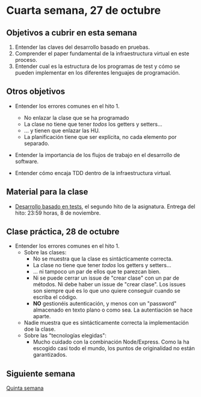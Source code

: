 # Cuarta semana, 27 de octubre

## Objetivos a cubrir en esta semana

1. Entender las claves del desarrollo basado en pruebas.
3. Comprender el paper fundamental de la infraestructura virtual en
   este proceso.
4. Entender cual es la estructura de los programas de test y cómo se
   pueden implementar en los diferentes lenguajes de programación.

## Otros objetivos

* Entender los errores comunes en el hito 1.
  * No enlazar la clase que se ha programado
  * La clase no tiene que tener *todos* los getters y setters...
  * ... y tienen que enlazar las HU.
  * La planificación tiene que ser explícita, no cada elemento por
    separado. 

* Entender la importancia de los flujos de trabajo en el desarrollo de software.

* Entender cómo encaja TDD dentro de la infraestructura virtual.

## Material para la clase

- [Desarrollo basado en tests](http://jj.github.io/CC/documentos/proyecto/2.Tests),
  el segundo hito de la asignatura. Entrega del hito: 23:59 horas, 8
  de noviembre.


## Clase práctica, 28 de octubre

* Entender los errores comunes en el hito 1.
  * Sobre las clases:
    * No se muestra que la clase es sintácticamente correcta.
    * La clase no tiene que tener *todos* los getters y setters...
    * ... ni tampoco un par de ellos que te parezcan bien.
    * Ni se puede cerrar un issue de "crear clase" con un par de
    métodos. Ni debe haber un issue de "crear clase". Los issues son
    siempre qué es lo que uno quiere conseguir cuando se escriba el
    código.
    * **NO** gestionéis autenticación, y menos con un "password"
      almacenado en texto plano o como sea. La autentiación se hace
      aparte.
  * Nadie muestra que es sintácticamente correcta la implementación
    doe la clase.
  * Sobre las "tecnologías elegidas":
    * Mucho cuidado con la combinación Node/Express. Como la ha
      escogido casi todo el mundo, los puntos de originalidad no están
      garantizados.
## Siguiente semana

[Quinta semana](05-semana.md)
